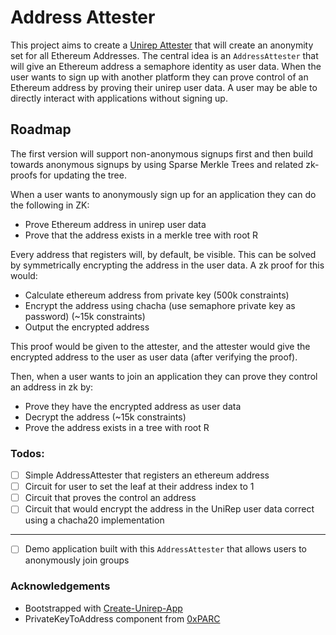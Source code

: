 # Address Attester

This project aims to create a [Unirep Attester](https://developer.unirep.io/docs/protocol/users-and-attesters#:~:text=Attesters%20%F0%9F%91%91%E2%80%8B,the%20users%27%20reputation.) that will create an anonymity set for all Ethereum Addresses. The central idea is an `AddressAttester` that will give an Ethereum address a semaphore identity as user data. When the user wants to sign up with another platform they can prove control of an Ethereum address by proving their unirep user data. A user may be able to directly interact with applications without signing up.

## Roadmap

The first version will support non-anonymous signups first and then build towards anonymous signups by using Sparse Merkle Trees and related zk-proofs for updating the tree.

When a user wants to anonymously sign up for an application they can do the following in ZK:

- Prove Ethereum address in unirep user data
- Prove that the address exists in a merkle tree with root R

Every address that registers will, by default, be visible. This can be solved by symmetrically encrypting the address in the user data. A zk proof for this would:

- Calculate ethereum address from private key (500k constraints)
- Encrypt the address using chacha (use semaphore private key as password) (~15k constraints)
- Output the encrypted address

This proof would be given to the attester, and the attester would give the encrypted address to the user as user data (after verifying the proof).

Then, when a user wants to join an application they can prove they control an address in zk by:

- Prove they have the encrypted address as user data
- Decrypt the address (~15k constraints)
- Prove the address exists in a tree with root R

### Todos:

- [ ] Simple AddressAttester that registers an ethereum address
- [ ] Circuit for user to set the leaf at their address index to 1
- [ ] Circuit that proves the control an address
- [ ] Circuit that would encrypt the address in the UniRep user data correct using a chacha20 implementation

---

- [ ] Demo application built with this `AddressAttester` that allows users to anonymously join groups

### Acknowledgements

- Bootstrapped with [Create-Unirep-App](https://github.com/Unirep/create-unirep-app)
- PrivateKeyToAddress component from [0xPARC](https://github.com/0xPARC/circom-ecdsa)
